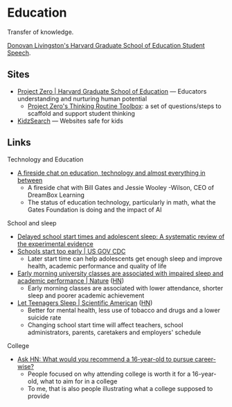 # Education

Transfer of knowledge.

[Donovan Livingston's Harvard Graduate School of Education Student Speech](https://youtu.be/9XGUpKITeJM).

## Sites

- [Project Zero | Harvard Graduate School of Education](https://pz.harvard.edu/)
  — Educators understanding and nurturing human potential
  - [Project Zero's Thinking Routine Toolbox](https://pz.harvard.edu/thinking-routines):
    a set of questions/steps to scaffold and support student thinking
- [KidzSearch](https://www.kidzsearch.com/sites.html) — Websites safe for kids

## Links

Technology and Education

- [A fireside chat on education, technology and almost everything in between](https://www.gatesnotes.com/ASU-and-GSV)
  - A fireside chat with Bill Gates and Jessie Wooley -Wilson, CEO of DreamBox
    Learning
  - The status of education technology, particularly in math, what the Gates
    Foundation is doing and the impact of AI

School and sleep

- [Delayed school start times and adolescent sleep: A systematic review of the experimental evidence](https://www.sciencedirect.com/science/article/abs/pii/S1087079215000891)
- [Schools start too early | US GOV CDC](https://www.cdc.gov/sleep/features/schools-start-too-early.html)
  - Later start time can help adolescents get enough sleep and improve health,
    academic performance and quality of life
- [Early morning university classes are associated with impaired sleep and academic performance | Nature](https://www.nature.com/articles/s41562-023-01531-x)
  ([HN](https://news.ycombinator.com/item?id=34877691))
  - Early morning classes are associated with lower attendance, shorter sleep
    and poorer academic achievement
- [Let Teenagers Sleep | Scientific American](https://www.scientificamerican.com/article/let-teenagers-sleep/)
  ([HN](https://news.ycombinator.com/item?id=34780343))
  - Better for mental health, less use of tobacco and drugs and a lower suicide
    rate
  - Changing school start time will affect teachers, school administrators,
    parents, caretakers and employers' schedule

College

- [Ask HN: What would you recommend a 16-year-old to pursue career-wise?](https://news.ycombinator.com/item?id=35619545)
  - People focused on why attending college is worth it for a 16-year-old, what
    to aim for in a college
  - To me, that is also people illustrating what a college supposed to provide
